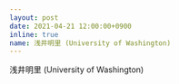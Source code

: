 ```yaml
---
layout: post
date: 2021-04-21 12:00:00+0900
inline: true
name: 浅井明里 (University of Washington)
---
```


浅井明里 (University of Washington)
